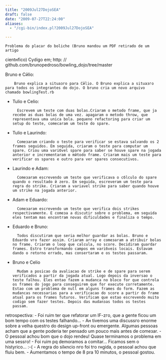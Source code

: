 ```yaml
---
title: "2009Jul27DojoSEA"
draft: false
date: "2009-07-27T22:24:00"
aliases:
  - "/cgi-bin/index.pl?2009Jul27DojoSEA"

---
```

    Problema do placar do boliche (Bruno mandou um PDF retirado de um artigo
cientнfico) Cуdigo em; http: //
github.com/brunopedroso/bowling\_dojo/tree/master

Bruno e Cйlio:

        Bruno explica a situaзгo para Cйlio. O Bruno explica a situaзгo para todos os integrantes do dojo. O bruno cria um novo arquivo chamado bowlingTest.rb

- Tulio e Celio:

        Escrevem um teste com duas bolas.Criaram o metodo frame, que ja recebe as duas bolas de uma vez. apagaram o metodo throw, que representava uma unica bola. pequeno refactoring para criar um setup do teste, comecaram um teste do spare.

- Tulio e Laurindo:

        Comeзaram criando o teste para verificar se estava salvando os 2 frames seguidos. Em seguida, criaram o teste para computar um spare. Criou uma variбvel spare para saber se houve spare na jogada anterior e incrementaram o mйtodo frame. Criaram mais um teste para verificar os spares e outro para ver spares consecutivos.

- Laurindo e Adam:

        Comeзaram escrevendo um teste que verificava o cбlculo do spare quando o resultado й zero. Em seguida, escreveram um teste para regra do strike. Criaram a variavel strike para saber quando houve um strike na jogada anterior.

- Adam e Eduardo:

        Comeзaram escrevendo um teste que verifica dois strikes respectivamente. E comeзa a discutir sobre o problema, em seguida eles tentam mas encontram novas dificuldades e finaliza o tempo.

- Eduardo e Bruno:

        Todos discutiram que seria melhor guardar as bolas. Bruno e Eduardo vгo fazer assim. Criaram array e comeзaram a atribuir bolas no frame. Criaram o loop que calcula, no score. Decidiram guardar frames. Estгo transformando campos em variбveis locais. Estavam dando o retorno errado, mas consertaram e os testes passaram.

- Bruno e Celio

        Mudam a posicao da avaliacao de strike e de spare para serem verificados a partir da jogada atual. Logo depois da inversao o teste falhou. Eles entao fazem a mudanca no bloco for que controla os frames do jogo para conseguirem que for execute corretamente. Estao com um problema de null em alguns frames do form. Fazem as mudancas necessarias para a verificacao do score a partir do frame atual para os frames futuros. Verificam que estao escrevendo muito codigo sem fazer testes. Depois das mudanзas todos os testes passam.

retrospectiva: - Foi ruim ter que refatorar um IF-zгo, que a gente ficou
um bom tempo com os testes falhando... - Aн tivemos uma discussгo enorme
sobre a velha questгo do design up-front ou emergente. Algumas pessoas
acham que a gente poderia ter pensado um pouco mais antes de comeзar. -
O pessoal achou bom que o dojo rendeu! Quase terminamos o problema em
uma sessгo! - Foi ruim pq demoramos a comitar... Ficamos sem o
histуrico... :-( - A regra do silкncio nгo foi tгo rнgida, o pessoal
achou que fluiu bem. - Aumentamos o tempo de 8 pra 10 minutos, o pessoal
gostou.

